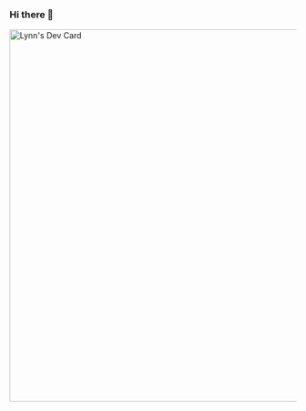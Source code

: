 ### Hi there 👋

<a href="https://app.daily.dev/lynnxi"><img src="https://api.daily.dev/devcards/v2/3pNRAbsb1xfvwouU7TdIb.png?type=wide&r=hi6" width="652" alt="Lynn's Dev Card"/></a>
<!--
**Aleegra/Aleegra** is a ✨ _special_ ✨ repository because its `README.md` (this file) appears on your GitHub profile.


Here are some ideas to get you started:

- 🔭 I’m currently working on 
- 🌱 I’m currently learning ...
- 👯 I’m looking to collaborate on ...
- 🤔 I’m looking for help with ...
- 💬 Ask me about ...
- 📫 How to reach me: ...
- 😄 Pronouns: ...
- ⚡ Fun fact: ...
-->

